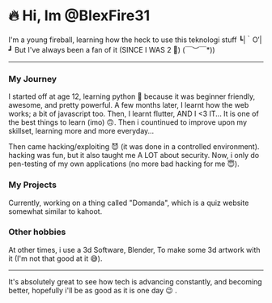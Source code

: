 # 🔥 Hi, Im @BlexFire31 

I'm a young fireball, learning how the heck to use this teknologi stuff ┗|｀O′|┛ 
But I've always been a fan of it (SINCE I WAS 2 🤣) \(￣︶￣*\)) 

------------------------------------------------------------------------------------------------------------
### My Journey

I started off at age 12, learning python 🐍 because it was beginner friendly, awesome, and pretty powerful.
A few months later, I learnt how the web works; a bit of javascript too.
Then, I learnt flutter, AND I <3 IT... It is one of the best things to learn (imo) 🙃.
Then i countinued to improve upon my skillset, learning more and more everyday...

Then came hacking/exploiting 😈
(it was done in a controlled environment).
hacking was fun, but it also taught me A LOT about security.
Now, i only do pen-testing of my own applications (no more bad hacking for me 😇).

### My Projects

Currently, working on a thing called "Domanda", which is a quiz website
somewhat similar to kahoot.

### Other hobbies

At other times, i use a 3d Software, Blender, To make some 3d artwork with it (I'm not that good at it 😅).

------------------------------------------------------------------------------------------------------------

It's absolutely great to see how tech is advancing constantly, and becoming better,
hopefully i'll be as good as it is one day 😉 .

<!---
BlexFire31/BlexFire31 is a ✨ special ✨ repository because its `README.md` (this file) appears on your GitHub profile.
You can click the Preview link to take a look at your changes.
--->

